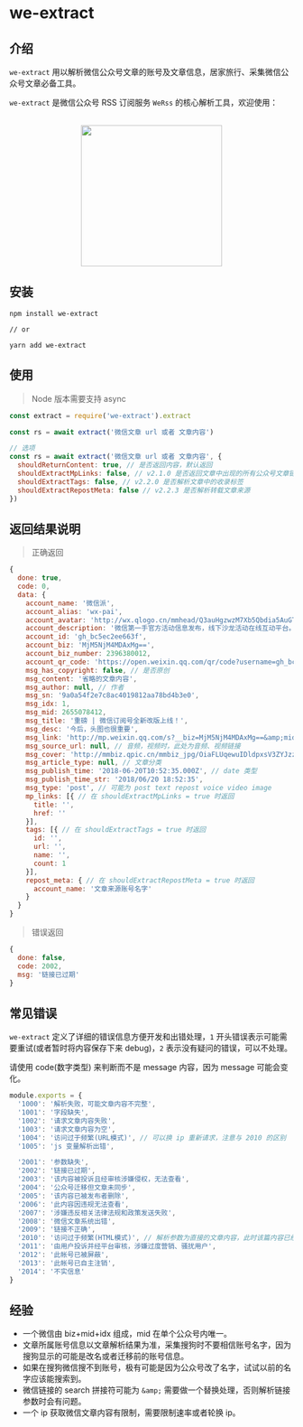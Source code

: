 # we-extract

## 介绍

`we-extract` 用以解析微信公众号文章的账号及文章信息，居家旅行、采集微信公众号文章必备工具。

`we-extract` 是微信公众号 RSS 订阅服务 `WeRss` 的核心解析工具，欢迎使用：

<p align="center">
  <br>
  <a href="https://werss.app?utm_source=we-extract-github">
    <img src="https://cdn.weapp.design/werss/werss-logo.png" width="250">
  </a>
</p>

## 安装

```
npm install we-extract

// or

yarn add we-extract
```

## 使用

> Node 版本需要支持 async


``` js
const extract = require('we-extract').extract

const rs = await extract('微信文章 url 或者 文章内容')

// 选项
const rs = await extract('微信文章 url 或者 文章内容', {
  shouldReturnContent: true, // 是否返回内容，默认返回
  shouldExtractMpLinks: false, // v2.1.0 是否返回文章中出现的所有公众号文章链接，如果为 true，将返回 mp_links 数组
  shouldExtractTags: false, // v2.2.0 是否解析文章中的收录标签
  shouldExtractRepostMeta: false // v2.2.3 是否解析转载文章来源
})
```

## 返回结果说明


> 正确返回

``` js
{
  done: true,
  code: 0,
  data: {
    account_name: '微信派',
    account_alias: 'wx-pai',
    account_avatar: 'http://wx.qlogo.cn/mmhead/Q3auHgzwzM7Xb5Qbdia5AuGTX4AeZSWYlv5TEqD1FicUDOrnEIwVak1A/132',
    account_description: '微信第一手官方活动信息发布，线下沙龙活动在线互动平台。独家分享微信公众平台优秀案例，以及权威专家的精彩观点。',
    account_id: 'gh_bc5ec2ee663f',
    account_biz: 'MjM5NjM4MDAxMg==',
    account_biz_number: 2396380012,
    account_qr_code: 'https://open.weixin.qq.com/qr/code?username=gh_bc5ec2ee663f',
    msg_has_copyright: false, // 是否原创
    msg_content: '省略的文章内容',
    msg_author: null, // 作者
    msg_sn: '9a0a54f2e7c8ac4019812aa78bd4b3e0',
    msg_idx: 1,
    msg_mid: 2655078412,
    msg_title: '重磅 | 微信订阅号全新改版上线！',
    msg_desc: '今后，头图也很重要',
    msg_link: 'http://mp.weixin.qq.com/s?__biz=MjM5NjM4MDAxMg==&amp;mid=2655078412&amp;idx=1&amp;sn=9a0a54f2e7c8ac4019812aa78bd4b3e0&amp;chksm=bd5fc40f8a284d19360e956074ffced37d8e2d78cb01a4ecdfaae40247823e7056b9d31ae3ef#rd',
    msg_source_url: null, // 音频，视频时，此处为音频、视频链接
    msg_cover: 'http://mmbiz.qpic.cn/mmbiz_jpg/OiaFLUqewuIDldpxsV3ZYJzzyH9HTFsSwOEPX82WEvBZozGiam3LbRSzpIIKGzj72nxjhLjnscWsibDPFmnpFZykg/0?wx_fmt=jpeg',
    msg_article_type: null, // 文章分类
    msg_publish_time: '2018-06-20T10:52:35.000Z', // date 类型
    msg_publish_time_str: '2018/06/20 18:52:35',
    msg_type: 'post', // 可能为 post text repost voice video image
    mp_links: [{ // 在 shouldExtractMpLinks = true 时返回
      title: '',
      href: ''
    }],
    tags: [{ // 在 shouldExtractTags = true 时返回
      id: '',
      url: '',
      name: '',
      count: 1
    }],
    repost_meta: { // 在 shouldExtractRepostMeta = true 时返回
      account_name: '文章来源账号名字'
    }
  }
}
```

> 错误返回

``` js
{
  done: false,
  code: 2002,
  msg: '链接已过期'
}
```

## 常见错误

`we-extract` 定义了详细的错误信息方便开发和出错处理，`1` 开头错误表示可能需要重试(或者暂时将内容保存下来 debug)，`2` 表示没有疑问的错误，可以不处理。

请使用 code(数字类型) 来判断而不是 message 内容，因为 message 可能会变化。

``` js
module.exports = {
  '1000': '解析失败，可能文章内容不完整',
  '1001': '字段缺失',
  '1002': '请求文章内容失败',
  '1003': '请求文章内容为空',
  '1004': '访问过于频繁(URL模式)', // 可以换 ip 重新请求，注意与 2010 的区别
  '1005': 'js 变量解析出错',

  '2001': '参数缺失',
  '2002': '链接已过期',
  '2003': '该内容被投诉且经审核涉嫌侵权，无法查看',
  '2004': '公众号迁移但文章未同步',
  '2005': '该内容已被发布者删除',
  '2006': '此内容因违规无法查看',
  '2007': '涉嫌违反相关法律法规和政策发送失败',
  '2008': '微信文章系统出错',
  '2009': '链接不正确',
  '2010': '访问过于频繁(HTML模式)', // 解析参数为直接的文章内容，此时该篇内容已经无效，可以丢弃
  '2011': '由用户投诉并经平台审核，涉嫌过度营销、骚扰用户',
  '2012': '此帐号已被屏蔽',
  '2013': '此帐号已自主注销',
  '2014': '不实信息'
}

```

## 经验

+ 一个微信由 biz+mid+idx 组成，mid 在单个公众号内唯一。
+ 文章所属账号信息以文章解析结果为准，采集搜狗时不要相信账号名字，因为搜狗显示的可能是改名或者迁移前的账号信息。
+ 如果在搜狗微信搜不到账号，极有可能是因为公众号改了名字，试试以前的名字应该能搜索到。
+ 微信链接的 search 拼接符可能为 `&amp;` 需要做一个替换处理，否则解析链接参数时会有问题。
+ 一个 ip 获取微信文章内容有限制，需要限制速率或者轮换 ip。
